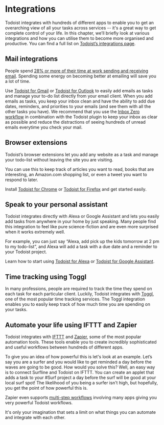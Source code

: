 # Integrations

Todoist integrates with hundreds of different apps to enable you to get an overarching view of all your tasks across services -- it's a great way to get complete control of your life. In this chapter, we’ll briefly look at various integrations and how you can utilise them to become more organised and productive. You can find a full list on [Todoist’s integrations page](https://todoist.com/integrations).

## Mail integrations

People spend [28% or more of their time at work sending and receiving email](https://www.washingtonpost.com/blogs/post-leadership/post/how-much-time-you-really-spend-emailing-at-work/2012/07/31/gJQAI50sMX_blog.html). Spending some energy on becoming better at emailing will save you a lot of time.

Use [Todoist for Gmail](https://todoist.com/gmail) or [Todoist for Outlook](https://todoist.com/outlook) to easily add emails as tasks and manage your to-do list directly from your email client. When you add emails as tasks, you keep your inbox clean and have the ability to add due dates, reminders, and priorities to your emails (and see them with all the other tasks you have). We recommend that you use the [Inbox Zero workflow](http://www.43folders.com/izero) in combination with the Todoist plugin to keep your inbox as clear as possible and reduce the distractions of seeing hundreds of unread emails everytime you check your mail.

## Browser extensions

Todoist’s browser extensions let you add any website as a task and manage your todo-list without leaving the site you are visiting.

You can use this to keep track of articles you want to read, books that are interesting, an Amazon.com shopping list, or even a tweet you want to respond to later.

Install [Todoist for Chrome](https://todoist.com/chrome) or [Todoist for Firefox](https://todoist.com/firefox) and get started easily.

## Speak to your personal assistant

Todoist integrates directly with Alexa or Google Assistant and lets you easily add tasks from anywhere in your home by just speaking. Many people find this integration to feel like pure science-fiction and are even more surprised when it works extremely well.

For example, you can just say “Alexa, add pick up the kids tomorrow at 2 pm to my todo-list”, and Alexa will add a task with a due date and a reminder to your Todoist project.

Learn how to start using [Todoist for Alexa](https://blog.todoist.com/2016/10/13/todoist-alexa-integration/) or [Todoist for Google Assistant](https://blog.todoist.com/2016/12/16/todoist-google-assistant/).

## Time tracking using Toggl

In many professions, people are required to track the time they spend on each task for each particular client. Luckily, Todoist integrates with [Toggl](https://blog.todoist.com/2014/10/16/track-your-task-time-inside-todoist-with-toggl/), one of the most popular time tracking services. The Toggl integration enables you to easily keep track of how much time you are spending on your tasks.

## Automate your life using IFTTT and Zapier

Todoist integrates with [IFTTT](https://ifttt.com/) and [Zapier](https://zapier.com/), some of the most popular automation tools. These tools enable you to create incredibly sophisticated and useful workflows between hundreds of different apps.

To give you an idea of how powerful this is let's look at an example. Let’s say you are a surfer and you would like to get reminded a day before the waves are going to be good. How would you solve this? Well, an easy way is to connect Surfline and Todoist on IFTTT. You can create an applet that adds a task to your #Surf project a day before the surf will be good at your local surf spot! The likelihood of you being a surfer isn't high, but hopefully, you get the point of how powerful this is.

Zapier even supports [multi-step workflows](https://zapier.com/blog/workflow-automation/) involving many apps giving you very powerful Todoist workflows. 

It's only your imagination that sets a limit on what things you can automate and integrate with each other.
